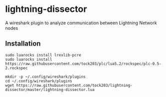 # lightning-dissector
A wireshark plugin to analyze communication between Lightning Network nodes

## Installation
```
sudo luarocks install lrexlib-pcre
sudo luarocks install https://raw.githubusercontent.com/tock203/plc/lua5.2/rockspec/plc-0.5-2.rockspec

mkdir -p ~/.config/wireshark/plugins
cd ~/.config/wireshark/plugins
wget https://raw.githubusercontent.com/tock203/lightning-dissector/master/lightning-dissector.lua
```
